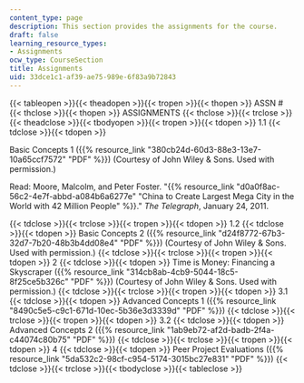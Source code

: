 ```yaml
---
content_type: page
description: This section provides the assignments for the course.
draft: false
learning_resource_types:
- Assignments
ocw_type: CourseSection
title: Assignments
uid: 33dce1c1-af39-ae75-989e-6f83a9b72843
---
```

{{< tableopen >}}{{< theadopen >}}{{< tropen >}}{{< thopen >}}
ASSN #
{{< thclose >}}{{< thopen >}}
ASSIGNMENTS
{{< thclose >}}{{< trclose >}}{{< theadclose >}}{{< tbodyopen >}}{{< tropen >}}{{< tdopen >}}
1.1
{{< tdclose >}}{{< tdopen >}}

Basic Concepts 1 ({{% resource_link "380cb24d-60d3-88e3-13e7-10a65ccf7572" "PDF" %}}) (Courtesy of John Wiley & Sons. Used with permission.)

Read: Moore, Malcolm, and Peter Foster. "{{% resource_link "d0a0f8ac-56c2-4e7f-abbd-a084b6a6277e" "China to Create Largest Mega City in the World with 42 Million People" %}}." *The Telegraph*, January 24, 2011.

{{< tdclose >}}{{< trclose >}}{{< tropen >}}{{< tdopen >}}
1.2
{{< tdclose >}}{{< tdopen >}}
Basic Concepts 2 ({{% resource_link "d24f8772-67b3-32d7-7b20-48b3b4dd08e4" "PDF" %}}) (Courtesy of John Wiley & Sons. Used with permission.)
{{< tdclose >}}{{< trclose >}}{{< tropen >}}{{< tdopen >}}
2
{{< tdclose >}}{{< tdopen >}}
Time is Money: Financing a Skyscraper ({{% resource_link "314cb8ab-4cb9-5044-18c5-8f25ce5b326c" "PDF" %}}) (Courtesy of John Wiley & Sons. Used with permission.)
{{< tdclose >}}{{< trclose >}}{{< tropen >}}{{< tdopen >}}
3.1
{{< tdclose >}}{{< tdopen >}}
Advanced Concepts 1 ({{% resource_link "8490c5e5-c9c1-671d-10ec-5b36e3d3339d" "PDF" %}})
{{< tdclose >}}{{< trclose >}}{{< tropen >}}{{< tdopen >}}
3.2
{{< tdclose >}}{{< tdopen >}}
Advanced Concepts 2 ({{% resource_link "1ab9eb72-af2d-badb-2f4a-c44074c80b75" "PDF" %}})
{{< tdclose >}}{{< trclose >}}{{< tropen >}}{{< tdopen >}}
4
{{< tdclose >}}{{< tdopen >}}
Peer Project Evaluations ({{% resource_link "5da532c2-98cf-c954-5174-3015bc27e831" "PDF" %}})
{{< tdclose >}}{{< trclose >}}{{< tbodyclose >}}{{< tableclose >}}